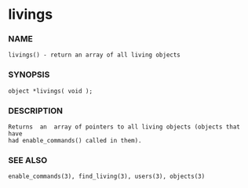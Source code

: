 # livings

### NAME

    livings() - return an array of all living objects

### SYNOPSIS

    object *livings( void );

### DESCRIPTION

    Returns  an  array of pointers to all living objects (objects that have
    had enable_commands() called in them).

### SEE ALSO

    enable_commands(3), find_living(3), users(3), objects(3)

